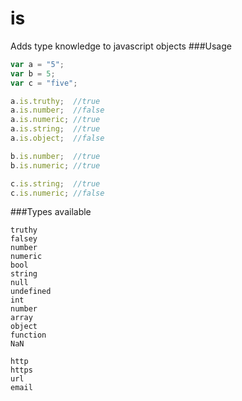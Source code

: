 is
==

Adds type knowledge to javascript objects
###Usage
```js
var a = "5";
var b = 5;
var c = "five";

a.is.truthy;  //true
a.is.number;  //false
a.is.numeric; //true
a.is.string;  //true
a.is.object;  //false

b.is.number;  //true
b.is.numeric; //true

c.is.string;  //true
c.is.numeric; //false
```

###Types available
```
truthy
falsey
number
numeric
bool
string
null
undefined
int
number
array
object
function
NaN

http
https
url
email
```
